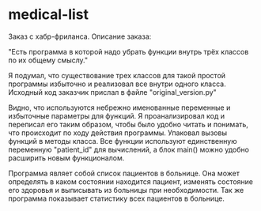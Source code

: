 # medical-list

Заказ с хабр-фриланса. Описание заказа:

"Есть программа в которой надо убрать функции внутрь трёх классов по их общему смыслу."

Я подумал, что существование трех классов для такой простой программы избыточно и реализовал все внутри одного класса. Исходный код заказчик прислал в файле "original_version.py"

Видно, что используются небрежно именованные переменные и избыточные параметры для функций. Я проанализировал код и переписал его таким образом, чтобы было удобно читать и понимать, что происходит по ходу действия программы. Упаковал вызовы функций в методы класса. Все функции используют единственную переменную "patient_id" для вычислений, а блок main() можно удобно расширить новым функционалом.

Программа являет собой список пациентов в больнице. Она может определять в каком состоянии находится пациент, изменять состояние его здоровья и выписывать из больницы при необходимости. Так же программа показывает статистику всех пациентов в больнице.
